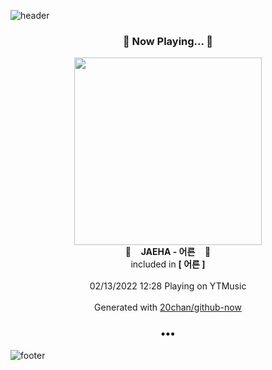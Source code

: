 ![header](https://capsule-render.vercel.app/api?type=wave&height=170&section=header&text=Hi.%20I'm%20SHIFT&fontColor=090707&fontAlignX=45&fontAlignY=65&fontSize=100)

<h3 align="center">🎵 Now Playing... 🎵</h3>
<p align="center">
  <a href="https://music.youtube.com/watch?v=HYefn-iAcz0">
    <img width="300" src="https://lh3.googleusercontent.com/9fa-880sM0zwvhRvunF9IblB4FtnTzeYv5jJYBX2FBjVB8BLbSvM7F4wGzIz6oKdbfcRWBx761sodcmMng">
  </a>
  <br>
  🎵&nbsp&nbsp&nbsp <b>JAEHA - 어른</b> &nbsp&nbsp&nbsp🎵
  <br>
  included in <b>[ 어른 ]</b>
  
  <br />
  <br />
  02/13/2022 12:28 Playing on YTMusic
  <br />
  <br />
  Generated with <a href="https://github.com/20chan/github-now">20chan/github-now</a>
</p>

<h3 align="center">•••</h3>

![footer](https://capsule-render.vercel.app/api?type=wave&height=150&section=footer)
